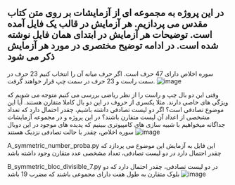 در این پروژه به مجموعه ای از آزمایشات بر روی متن کتاب مقدس می پردازیم.
هر آزمایش در قالب یک فایل آمده است. توضیحات هر آزمایش در ابتدای همان فایل نوشته شده است. در ادامه توضیح مختصری در مورد هر آزمایش ذکر می شود
--------------------------------------------
سوره اخلاص دارای 47 حرف است. اگر حرف میانه آن را انتخاب کنیم 23 حرف در سمت راست و 23 حرف در سمت چپ قرار خواهند گرفت. 
![image](https://github.com/user-attachments/assets/25999ce7-bea7-4ba0-abf4-368a3bdc94c4)

وقتی این دو بال چپ و راست را از نظر ریاضی بررسی می کنیم متوجه می شویم که ویژگی های خاصی دارند. مثلا یکسری از حروف در این دو بال کاملا متقارن هستند. آیا این موضوع تصادفی است؟ اگر دو لیست تصادفی داشته باشیم، چقدر احتمال دارد که تعداد مشخصی از اعداد آن لیست متقارن باشند؟
در این پروژه و در مجموعه آزمایشات جداگانه میخواهیم با شبیه سازی های کامپیوتری ببینیم که پدیده های موجود در این دوبال سوره اخلاص، چقدر با حالت تصادفی نزدیک هستند
![image](https://github.com/user-attachments/assets/a80d417b-1371-4c68-88b7-689254423f17)

A_symmetric_number_proba.py
این فایل به آزمایش این موضوع می پردازد که چقدر احتمال دارد در دو لیست تصادفی، تعداد مشخصی عدد متقارن وجود داشته باشد

B_symmetric_bloc_divisible_7.py
در دو لیست تصادفی، چقدر احتمال دارد که دو بلوک متقارن به طول هفت دارای مجموعی باشند که مضرب 19 باشد
![image](https://github.com/user-attachments/assets/3ff1cf2f-9498-4c87-bb3a-76538cefd1d0)


